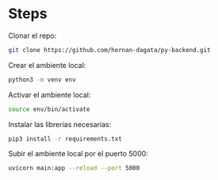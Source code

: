 # Steps

Clonar el repo: 
```sh
git clone https://github.com/hernan-dagata/py-backend.git
```

Crear el ambiente local:
```sh
python3 -m venv env
```

Activar el ambiente local:
```sh
source env/bin/activate
```

Instalar las librerías necesarias:
```sh
pip3 install -r requirements.txt
```

Subir el ambiente local por el puerto 5000:
```sh
uvicorn main:app --reload --port 5000
```
